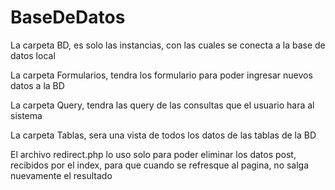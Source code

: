 # BaseDeDatos

La carpeta BD, es solo las instancias, con las cuales se conecta a la base de datos local

La carpeta Formularios, tendra los formulario para poder ingresar nuevos datos  a la BD

La carpeta Query, tendra las query de las consultas que el usuario hara al sistema

La carpeta Tablas, sera una vista de todos los datos de las tablas de la BD

El archivo redirect.php lo uso solo para poder eliminar los datos post, recibidos por el index, para que cuando se
refresque al pagina, no salga nuevamente el resultado
